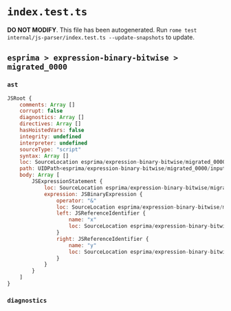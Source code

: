 # `index.test.ts`

**DO NOT MODIFY**. This file has been autogenerated. Run `rome test internal/js-parser/index.test.ts --update-snapshots` to update.

## `esprima > expression-binary-bitwise > migrated_0000`

### `ast`

```javascript
JSRoot {
	comments: Array []
	corrupt: false
	diagnostics: Array []
	directives: Array []
	hasHoistedVars: false
	integrity: undefined
	interpreter: undefined
	sourceType: "script"
	syntax: Array []
	loc: SourceLocation esprima/expression-binary-bitwise/migrated_0000/input.js 1:0-2:0
	path: UIDPath<esprima/expression-binary-bitwise/migrated_0000/input.js>
	body: Array [
		JSExpressionStatement {
			loc: SourceLocation esprima/expression-binary-bitwise/migrated_0000/input.js 1:0-1:5
			expression: JSBinaryExpression {
				operator: "&"
				loc: SourceLocation esprima/expression-binary-bitwise/migrated_0000/input.js 1:0-1:5
				left: JSReferenceIdentifier {
					name: "x"
					loc: SourceLocation esprima/expression-binary-bitwise/migrated_0000/input.js 1:0-1:1 (x)
				}
				right: JSReferenceIdentifier {
					name: "y"
					loc: SourceLocation esprima/expression-binary-bitwise/migrated_0000/input.js 1:4-1:5 (y)
				}
			}
		}
	]
}
```

### `diagnostics`

```

```
